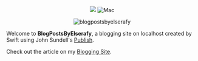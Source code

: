 <p align="center">
    <img src="https://img.shields.io/badge/Swift-5-orange.svg" />
    <img src="https://img.shields.io/badge/platforms-mac-brightgreen.svg?style=flat" alt="Mac"
     />
</p>

<p align="center">
<img src="https://i.imgur.com/ek2hQgM.gif" alt="blogpostsbyelserafy">
</a>

Welcome to **BlogPostsByElserafy**, a blogging site on localhost created by Swift using John Sundell's [Publish](https://github.com/JohnSundell/Publish).

Check out the article on my [Blogging Site](https://ahmedelserafy7.github.io/posts/2021/09/counting-minutes).
